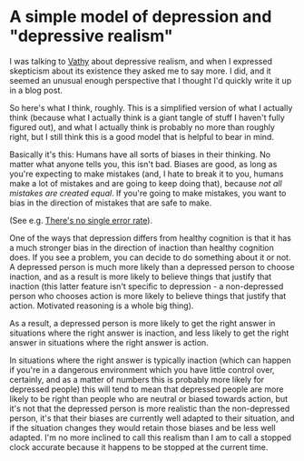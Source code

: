# A simple model of depression and "depressive realism"
 
I was talking to [Vathy](https://twitter.com/fvathynevgl/) about depressive realism,
and when I expressed skepticism about its existence they asked me to say more. I did,
and it seemed an unusual enough perspective that I thought I'd quickly write it up in a blog post.

So here's what I think, roughly. This is a simplified version of what I actually think (because what I actually think is a giant tangle of stuff I haven't fully figured out), and what I actually think is probably no more than roughly right, but I still think this is a good model that is helpful to bear in mind.

Basically it's this: Humans have all sorts of biases in their thinking. No matter what anyone tells you, this isn't bad. Biases are good, as long as you're expecting to make mistakes (and, I hate to break it to you, humans make a lot of mistakes and are going to keep doing that), because *not all mistakes are created equal*. If you're going to make mistakes, you want to bias in the direction of mistakes that are safe to make.

(See e.g. [There's no single error rate](https://www.drmaciver.com/2020/02/theres-no-single-error-rate/)).

One of the ways that depression differs from healthy cognition is that it has a much stronger bias in the direction of inaction than healthy cognition does. If you see a problem, you can decide to do something about it or not. A depressed person is much more likely than a depressed person to choose inaction,
and as a result is more likely to believe things that justify that inaction (this latter feature isn't specific to depression - a non-depressed person who chooses action is more likely to believe things that justify that action. Motivated reasoning is a whole big thing).

As a result, a depressed person is more likely to get the right answer in situations where the right answer is inaction, and less likely to get the right answer in situations where the right answer is action.

In situations where the right answer is typically inaction (which can happen if you're in a dangerous environment which you have little control over, certainly, and as a matter of numbers this is probably more likely for depressed people) this will tend to mean that depressed people are more likely to be right than people who are neutral or biased towards action, but it's not that the depressed person is more realistic than the non-depressed person, it's that their biases are currently well adapted to their situation, and if the situation changes they would retain those biases and be less well adapted. I'm no more inclined to call this realism than I am to call a stopped clock accurate because it happens to be stopped at the current time.
